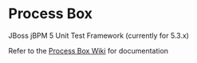 # Process Box
JBoss jBPM 5 Unit Test Framework (currently for 5.3.x)

Refer to the [Process Box Wiki](https://github.com/mbrylant/process-box/wiki) for documentation